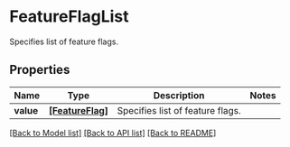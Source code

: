 # FeatureFlagList

Specifies list of feature flags.

## Properties
Name | Type | Description | Notes
------------ | ------------- | ------------- | -------------
**value** | [**[FeatureFlag]**](FeatureFlag.md) | Specifies list of feature flags. | 

[[Back to Model list]](../README.md#documentation-for-models) [[Back to API list]](../README.md#documentation-for-api-endpoints) [[Back to README]](../README.md)


